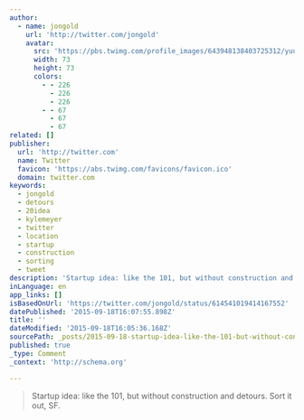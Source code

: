 ```yaml
---
author:
  - name: jongold
    url: 'http://twitter.com/jongold'
    avatar:
      src: 'https://pbs.twimg.com/profile_images/643948138403725312/yuubebXL_bigger.jpg'
      width: 73
      height: 73
      colors:
        - - 226
          - 226
          - 226
        - - 67
          - 67
          - 67
related: []
publisher:
  url: 'http://twitter.com'
  name: Twitter
  favicon: 'https://abs.twimg.com/favicons/favicon.ico'
  domain: twitter.com
keywords:
  - jongold
  - detours
  - 20idea
  - kylemeyer
  - twitter
  - location
  - startup
  - construction
  - sorting
  - tweet
description: 'Startup idea: like the 101, but without construction and detours. Sort it out, SF.'
inLanguage: en
app_links: []
isBasedOnUrl: 'https://twitter.com/jongold/status/614541019414167552'
datePublished: '2015-09-18T16:07:55.898Z'
title: ''
dateModified: '2015-09-18T16:05:36.168Z'
sourcePath: _posts/2015-09-18-startup-idea-like-the-101-but-without-construction-and-det.md
published: true
_type: Comment
_context: 'http://schema.org'

---
```

> Startup idea&colon; like the 101&comma; but without construction and detours&period; Sort it out&comma; SF&period;